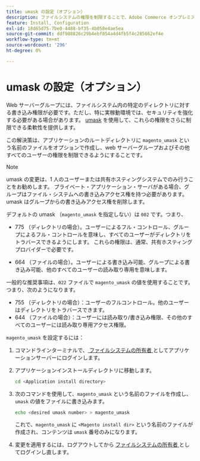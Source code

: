 ```yaml
---
title: umask の設定（オプション）
description: ファイルシステムの権限を制限することで、Adobe Commerce オンプレミスのインストールのセキュリティ体制を強化します。
feature: Install, Configuration
exl-id: 18d65d75-7be0-4488-bf35-4b058e4ae5ea
source-git-commit: ddf988826c29b4ebf054a4d4fb5f4c285662ef4e
workflow-type: tm+mt
source-wordcount: '296'
ht-degree: 0%

---
```


# umask の設定（オプション）

Web サーバーグループには、ファイルシステム内の特定のディレクトリに対する書き込み権限が必要です。ただし、特に実稼動環境では、セキュリティを強化する必要がある場合があります。 [umask](https://www.cyberciti.biz/tips/understanding-linux-unix-umask-value-usage.html) を使用して、これらの権限をさらに制限できる柔軟性を提供します。

この解決策は、アプリケーションのルートディレクトリに `magento_umask` という名前のファイルをオプションで作成し、web サーバーグループおよびその他すべてのユーザーの権限を制限できるようにすることです。

>[!NOTE]
>
>umask の変更は、1 人のユーザーまたは共有ホスティングシステムでのみ行うことをお勧めします。 プライベート・アプリケーション・サーバがある場合、グループはファイル・システムへの書き込みアクセス権を持つ必要があります。umask はグループからの書き込みアクセス権を削除します。

デフォルトの umask （`magento_umask` を指定しない）は `002` です。つまり、

* 775 （ディレクトリの場合）。ユーザーによるフル・コントロール、グループによるフル・コントロールを意味し、すべてのユーザーがディレクトリをトラバースできるようにします。 これらの権限は、通常、共有ホスティングプロバイダーで必要です。

* 664 （ファイルの場合）。ユーザーによる書き込み可能、グループによる書き込み可能、他のすべてのユーザーの読み取り専用を意味します。

一般的な推奨事項は、`022` ファイルで `magento_umask` の値を使用することです。つまり、次のようになります。

* 755 （ディレクトリの場合）：ユーザーのフルコントロール。他のユーザーはディレクトリをトラバースできます。
* 644 （ファイルの場合）：ユーザーには読み取り/書き込み権限、その他のすべてのユーザーには読み取り専用アクセス権限。

`magento_umask` を設定するには：

1. コマンドラインターミナルで、[ ファイルシステムの所有者 ](../prerequisites/file-system/overview.md) としてアプリケーションサーバーにログインします。
1. アプリケーションインストールディレクトリに移動します。

   ```bash
   cd <Application install directory>
   ```

1. 次のコマンドを使用して、`magento_umask` という名前のファイルを作成し、`umask` の値をファイルに書き込みます。

   ```bash
   echo <desired umask number> > magento_umask
   ```

   これで、`magento_umask` に `<Magento install dir>` という名前のファイルが作成され、コンテンツは `umask` 番号のみになります。

1. 変更を適用するには、ログアウトしてから [ ファイルシステムの所有者 ](../prerequisites/file-system/overview.md) としてログインし直します。
